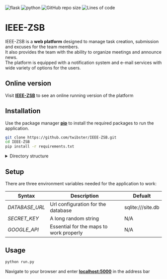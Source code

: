 ![flask](https://img.shields.io/badge/Flask-v2.0.1-blue.svg?&logo=flask&color=success)
![python](https://img.shields.io/badge/python-v3.9-blue.svg?&logo=python&logoColor=yellow)
![GitHub repo size](https://img.shields.io/github/repo-size/twibster/IEEE-ZSB?color=red&logo=github)
![Lines of code](https://img.shields.io/tokei/lines/github/twibster/IEEE-ZSB?color=blueviolet)

# IEEE-ZSB

IEEE-ZSB is a **web platform** designed to manage 
task creation, submission and excuses for the team members.\
It also provides the team with the ability to organize meetings and announce news.\
The platform is equipped with a notification system and e-mail services with wide variety of options for the users.

## Online version
Visit **[IEEE-ZSB](https://twibster.pythonanywhere.com)** to see an online running version of the platform

[//]: <> (## Features)
[//]: <> (* User registration and login )
[//]: <> (* Task creation, modification and deletion)
[//]: <> (* User excuses and submissions for tasks)
[//]: <> (* Organizing meetings with location)
[//]: <> (* Announcing News for the team members)
[//]: <> (* Notification system with full user control over the settings)
[//]: <> (* Account deletion and modification)

## Installation

Use the package manager **[pip](https://pip.pypa.io/en/stable/)** to install the required packages to run the application.

```bash
git clone https://github.com/twibster/IEEE-ZSB.git
cd IEEE-ZSB
pip install -r requirements.txt
```
<details>
  <summary>Directory structure</summary>
  
  ```
    IEEE-ZSB/
    ├── Procfile
    ├── README.md
    ├── requirements.txt
    ├── reset.py
    ├── run.py
    ├── wsgi.py
    └── website/
        ├── __init__.py
        ├── email_config.py
        ├── forms.py
        ├── functions.py
        ├── models.py
        ├── routes.py
        ├── static/
        │   ├── img/
        │   │   ├── favicon.png
        │   │   └── logo2.png
        │   ├── main.css
        │   ├── profile_pics/
        │   │   └── default.jpg
        │   └── scripts/
        │       ├── force_modal.js
        │       ├── force_modal_review.js
        │       ├── map.js
        │       ├── navbar.js
        │       ├── new_meetup.js
        │       ├── popovers.js
        │       ├── register.js
        │       └── tooltips.js
        └── templates/
            ├── about.html
            ├── account.html
            ├── announcements.html
            ├── department.html
            ├── email_body.html
            ├── home.html
            ├── layout.html
            ├── login.html
            ├── macros.html
            ├── meet-ups.html
            ├── meetup.html
            ├── notifications.html
            ├── profile.html
            ├── register.html
            ├── reset_password.html
            ├── reset_request.html
            ├── submit.html
            ├── submits.html
            └── task.html
  ```
  
</details>

## Setup
There are three environment variables needed for the application to work:

| Syntax | Description | Defualt |
| ----------- | ----------- | ---------- |
| *DATABASE_URL* | Url configuration for the database | sqlite:///site.db |
| *SECRET_KEY* | A long random string | N/A |
| *GOOGLE_API* | Essential for the maps to work properly | N/A |

## Usage
```bash
python run.py
```
Navigate to your browser and enter **[localhost:5000](localhost:5000)** in the address bar

[//]: <> ( ## Contributing
Pull requests are welcome. For major changes, please open an issue first to discuss what you would like to change.)